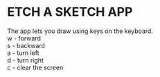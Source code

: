 # ETCH A SKETCH APP

The app lets you draw using keys on the keyboard. <br>
w - forward <br>
s - backward <br>
a - turn left <br>
d - turn right <br>
c - clear the screen <br>
